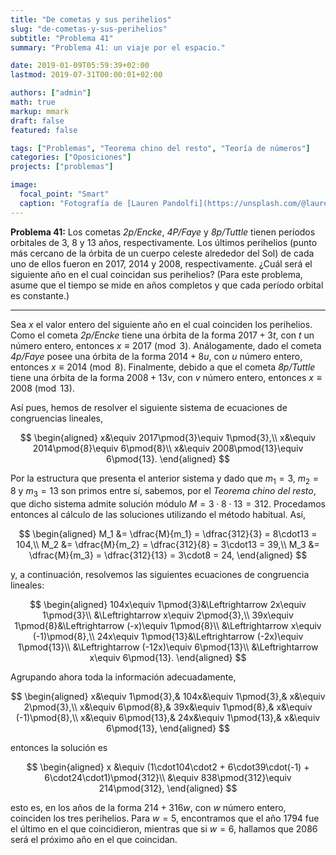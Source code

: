 ```yaml
---
title: "De cometas y sus perihelios"
slug: "de-cometas-y-sus-perihelios"
subtitle: "Problema 41"
summary: "Problema 41: un viaje por el espacio."

date: 2019-01-09T05:59:39+02:00
lastmod: 2019-07-31T00:00:01+02:00

authors: ["admin"]
math: true
markup: mmark
draft: false
featured: false

tags: ["Problemas", "Teorema chino del resto", "Teoría de números"]
categories: ["Oposiciones"]
projects: ["problemas"]

image:
  focal_point: "Smart"
  caption: "Fotografía de [Lauren Pandolfi](https://unsplash.com/@laurencpandolfi), disponible en [Unsplash](https://unsplash.com/photos/zD5ry8Up83M)."
---
```


**Problema 41:** Los cometas *2p/Encke*, *4P/Faye* y *8p/Tuttle* tienen períodos orbitales de $3$, $8$ y $13$ años, respectivamente. Los últimos perihelios (punto más cercano de la órbita de un cuerpo celeste alrededor del Sol) de cada uno de ellos fueron en $2017$, $2014$ y $2008$, respectivamente. ¿Cuál será el siguiente año en el cual coincidan sus perihelios? (Para este problema, asume que el tiempo se mide en años completos y que cada período orbital es constante.)

***

Sea $x$ el valor entero del siguiente año en el cual coinciden los perihelios. Como el cometa *2p/Encke* tiene una órbita de la forma $2017+3t$, con $t$ un número entero, entonces $x\equiv 2017\pmod{3}$. Análogamente, dado el cometa *4p/Faye* posee una órbita de la forma $2014+8u$, con $u$ número entero, entonces $x\equiv 2014\pmod{8}$. Finalmente, debido a que el cometa *8p/Tuttle* tiene una órbita de la forma $2008+13v$, con $v$ número entero, entonces $x\equiv 2008\pmod{13}$.

Así pues, hemos de resolver el siguiente sistema de ecuaciones de congruencias lineales,

$$
\begin{aligned}
x&\equiv 2017\pmod{3}\equiv 1\pmod{3},\\
x&\equiv 2014\pmod{8}\equiv 6\pmod{8}\\
x&\equiv 2008\pmod{13}\equiv 6\pmod{13}.
\end{aligned}
$$

Por la estructura que presenta el anterior sistema y dado que $m_1=3$, $m_2=8$ y $m_3=13$ son primos entre sí, sabemos, por el *Teorema chino del resto*, que dicho sistema admite solución módulo $M=3\cdot8\cdot13 = 312$. Procedamos entonces al cálculo de las soluciones utilizando el método habitual. Así,

$$
\begin{aligned}
M_1 &= \dfrac{M}{m_1} = \dfrac{312}{3} = 8\cdot13 = 104,\\
M_2 &= \dfrac{M}{m_2} = \dfrac{312}{8} = 3\cdot13 = 39,\\
M_3 &= \dfrac{M}{m_3} = \dfrac{312}{13} = 3\cdot8 = 24,
\end{aligned}
$$

y, a continuación, resolvemos las siguientes ecuaciones de congruencia lineales:

$$
\begin{aligned}
104x\equiv 1\pmod{3}&\Leftrightarrow 2x\equiv 1\pmod{3}\\
&\Leftrightarrow x\equiv 2\pmod{3},\\
39x\equiv 1\pmod{8}&\Leftrightarrow (-x)\equiv 1\pmod{8}\\
&\Leftrightarrow x\equiv (-1)\pmod{8},\\
24x\equiv 1\pmod{13}&\Leftrightarrow (-2x)\equiv 1\pmod{13}\\
&\Leftrightarrow (-12x)\equiv 6\pmod{13}\\
&\Leftrightarrow x\equiv 6\pmod{13}.
\end{aligned}
$$

Agrupando ahora toda la información adecuadamente,

$$
\begin{aligned}
x&\equiv 1\pmod{3},& 104x&\equiv 1\pmod{3},& x&\equiv 2\pmod{3},\\
x&\equiv 6\pmod{8},& 39x&\equiv 1\pmod{8},& x&\equiv (-1)\pmod{8},\\
x&\equiv 6\pmod{13},& 24x&\equiv 1\pmod{13},& x&\equiv 6\pmod{13},
\end{aligned}
$$

entonces la solución es 

$$
\begin{aligned}
x &\equiv (1\cdot104\cdot2 + 6\cdot39\cdot(-1) + 6\cdot24\cdot1)\pmod{312}\\
&\equiv 838\pmod{312}\equiv 214\pmod{312},
\end{aligned}
$$

esto es, en los años de la forma $214+316w$, con $w$ número entero, coinciden los tres perihelios. Para $w=5$, encontramos que el año $1794$ fue el último en el que coincidieron, mientras que si $w=6$, hallamos que $2086$ será el próximo año en el que coincidan.
